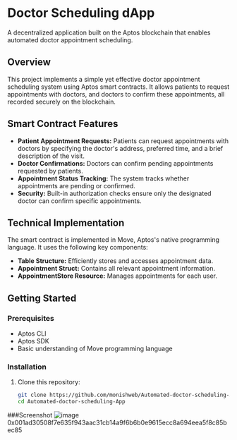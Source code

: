 # Doctor Scheduling dApp

A decentralized application built on the Aptos blockchain that enables automated doctor appointment scheduling.

## Overview
This project implements a simple yet effective doctor appointment scheduling system using Aptos smart contracts. It allows patients to request appointments with doctors, and doctors to confirm these appointments, all recorded securely on the blockchain.

## Smart Contract Features

- **Patient Appointment Requests:** Patients can request appointments with doctors by specifying the doctor's address, preferred time, and a brief description of the visit.  
- **Doctor Confirmations:** Doctors can confirm pending appointments requested by patients.  
- **Appointment Status Tracking:** The system tracks whether appointments are pending or confirmed.  
- **Security:** Built-in authorization checks ensure only the designated doctor can confirm specific appointments.

## Technical Implementation
The smart contract is implemented in Move, Aptos's native programming language. It uses the following key components:

- **Table Structure:** Efficiently stores and accesses appointment data.  
- **Appointment Struct:** Contains all relevant appointment information.  
- **AppointmentStore Resource:** Manages appointments for each user.

## Getting Started

### Prerequisites
- Aptos CLI  
- Aptos SDK  
- Basic understanding of Move programming language

### Installation

1. Clone this repository:
   ```bash
   git clone https://github.com/monishweb/Automated-doctor-scheduling-App.git
   cd Automated-doctor-scheduling-App

###Screenshot
![image](https://github.com/user-attachments/assets/2b94fdbf-d4ce-4766-a9a5-2a22f96d39ed)
0x001ad30508f7e635f943aac31cb14a9f6b6b0e9615ecc8a694eea5f8c85bec85

